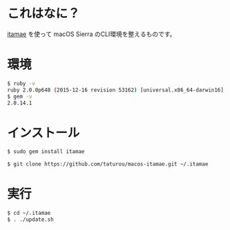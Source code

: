 # これはなに？

[itamae](http://itamae.kitchen/) を使って macOS Sierra のCLI環境を整えるものです。

# 環境

```bash
$ ruby -v
ruby 2.0.0p648 (2015-12-16 revision 53162) [universal.x86_64-darwin16]
$ gem -v
2.0.14.1
```

# インストール

```bash
$ sudo gem install itamae
```

```bash
$ git clone https://github.com/taturou/macos-itamae.git ~/.itamae
```

# 実行

```bash
$ cd ~/.itamae
$ . ./update.sh
```
